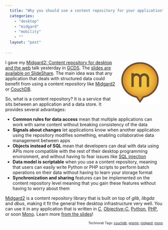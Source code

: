 ```yaml
---
  title: "Why you should use a content repository for your application"
  categories: 
    - "desktop"
    - "midgard"
    - "mobility"
    - ""
  layout: "post"

---
```

<p style="text-align:right;">
<img src="/files/midgard2-bubble-1.png" height="137" width="128" border="0" align="right" hspace="8" vspace="4" alt="Midgard2" title="Midgard2" />
</p><p>
I gave my <a href="http://www.grancanariadesktopsummit.org/node/210">Midgard2: Content repository for desktop and the web</a> talk yesterday in <a href="http://www.grancanariadesktopsummit.org/">GCDS</a>. The <a href="http://www.slideshare.net/bergie/midgard2-content-repository-for-desktop-and-the-web">slides are available on SlideShare</a>. The main idea was that any application that deals with structured data could benefit from using a content repository like <a href="http://www.midgard2.org/">Midgard2</a> or <a href="http://couchdb.apache.org/">CouchDB</a>.
</p><p>
So, what is a content repository? It is a service that sits between an application and a data store. It provides several advantages:
</p><ul>
<li><strong>Common rules for data access</strong> mean that multiple applications can work with same content without breaking consistency of the data</li>
<li><strong>Signals about changes</strong> let applications know when another application using the repository modifies something, enabling collaborative data management between apps</li>
<li><strong>Objects instead of SQL</strong> mean that developers can deal with data using APIs more compatible with the rest of their desktop programming environment, and without having to fear issues like <a href="http://xkcd.com/327/">SQL injection</a></li>
<li><strong>Data model is scriptable</strong> when you use a content repository, meaning that users can easily write Python or PHP scripts to perform batch operations on their data without having to learn your storage format</li>
<li><strong>Synchronization and sharing</strong> features can be implemented on the content repository level meaning that you gain these features without having to worry about them</li>
</ul><p>
<a href="http://www.midgard2.org/">Midgard2</a> is a content repository library that is built on top of <em>glib</em>, <em>libgda</em> and <em>dbus</em>, making it fit the general free desktop infrastructure very well. You can use it in any application that is written in <a href="http://www.midgard-project.org/api-docs/midgard/core/mjolnir/">C</a>, <a href="http://www.mdk.org.pl/2009/3/26/midgard-objc-bindings">Objective-C</a>, <a href="http://www.midgard-project.org/documentation/python_midgard/">Python</a>, <a href="http://www.midgard-project.org/documentation/mgdschema-in-php/">PHP</a>, or soon <a href="http://www.flickr.com/photos/bergie/2439346766/">Mono</a>. Learn more <a href="http://www.slideshare.net/bergie/midgard2-content-repository-for-desktop-and-the-web">from the slides</a>!
</p>
<p style="text-align:right;font-size:10px;">Technorati Tags: <a href="http://www.technorati.com/tag/couchdb" rel="tag">couchdb</a>, <a href="http://www.technorati.com/tag/gnome" rel="tag">gnome</a>, <a href="http://www.technorati.com/tag/midgard" rel="tag">midgard</a>, <a href="http://www.technorati.com/tag/mono" rel="tag">mono</a></p>